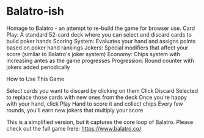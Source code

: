 # Balatro-ish
Homage to Balatro - an attempt to re-build the game for browser use. 
Card Play: A standard 52-card deck where you can select and discard cards to build poker hands
Scoring System: Evaluates your hand and assigns points based on poker hand rankings
Jokers: Special modifiers that affect your score (similar to Balatro's joker system)
Economy: Chips system with increasing antes as the game progresses
Progression: Round counter with jokers added periodically

How to Use This Game

Select cards you want to discard by clicking on them
Click Discard Selected to replace those cards with new ones from the deck
Once you're happy with your hand, click Play Hand to score it and collect chips
Every few rounds, you'll earn new jokers that multiply your score

This is a simplified version, but it captures the core loop of Balatro. Please check out the full game here: https://www.balatro.co/
